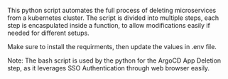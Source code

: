 This python script automates the full process of deleting microservices from a kubernetes cluster.
The script is divided into multiple steps, each step is encaspulated inside a function, to allow modifications easily if needed for different setups.

Make sure to install the requirments, then update the values in .env file.

Note: The bash script is used by the python for the ArgoCD App Deletion step, as it leverages SSO Authentication through web browser easily.

